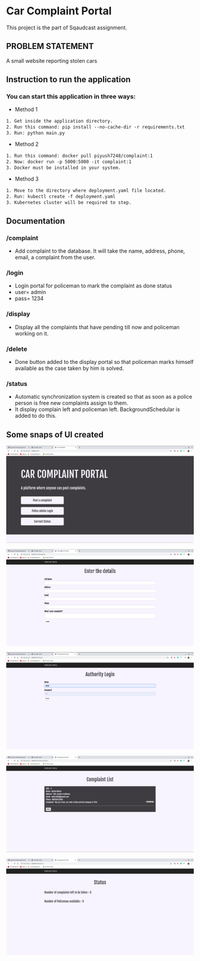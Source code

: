 # Car Complaint Portal
This project is the part of Sqaudcast assignment.

## PROBLEM STATEMENT
A small website reporting stolen cars


## Instruction to run the application

### You can start this application in three ways:

* Method 1
```
1. Get inside the application directory. 
2. Run this command: pip install --no-cache-dir -r requirements.txt
3. Run: python main.py
```
* Method 2
```
1. Run this command: docker pull piyush7248/complaint:1
2. Now: docker run -p 5000:5000 -it complaint:1
3. Docker must be installed in your system.
```
* Method 3
```
1. Move to the directory where deployment.yaml file located.
2. Run: kubectl create -f deployment.yaml
3. Kubernetes cluster will be required to step.
```
## Documentation

### /complaint
* Add complaint to the database. It will take the name, address, phone, email, a complaint from the user.

### /login
* Login portal for policeman to mark the complaint as done status
* user= admin
* pass= 1234

### /display
* Display all the complaints that have pending till now and policeman working on it.

### /delete
* Done button added to the display portal so that policeman marks himself available as the case taken by him is solved.

### /status
* Automatic synchronization system is created so that as soon as a police person is free new complaints assign to them. 
* It display complain left and policeman left. BackgroundSchedular is added to do this.

## Some snaps of UI created

![WorkFlow](./Readme/1.png)

![WorkFlow](./Readme/2.png)

![WorkFlow](./Readme/3.png)

![WorkFlow](./Readme/4.png)

![WorkFlow](./Readme/5.png)
